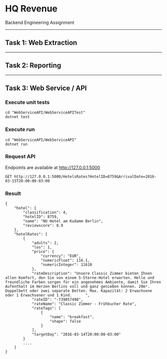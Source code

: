 # HQ Revenue

Backend Engineering Assignment

---

## Task 1: Web Extraction

---

## Task 2: Reporting

---

## Task 3: Web Service / API

### Execute unit tests

```
cd "WebServiceAPI/WebServiceAPITest"
dotnet test
```

### Execute run

```
cd "WebServiceAPI/WebServiceAPI"
dotnet run
```

### Request API

Endpoints are available at http://127.0.0.1:5000

```
GET http://127.0.0.1:5000/HotelsRates?HotelID=8759&ArrivalDate=2016-03-15T20:00:00-03:00
```

### Result
```
{
    "hotel": {
        "classification": 4,
        "hotelID": 8759,
        "name": "NU Hotel am Kudamm Berlin",
        "reviewscore": 8.9
    },
    "hotelRates": [
        {
            "adults": 2,
            "los": 1,
            "price": {
                "currency": "EUR",
                "numericFloat": 116.1,
                "numericInteger": 11610
            },
            "rateDescription": "Unsere Classic Zimmer bieten Ihnen allen Komfort, den Sie von einem 5-Sterne-Hotel erwarten. Helle und freundliche Farben sorgen für ein angenehmes Ambiente, damit Sie Ihren Aufenthalt im Herzen Berlins voll und ganz genießen können. 20m². Doppelbett oder zwei separate Betten. Max. Kapazität: 2 Erwachsene oder 1 Erwachsener und 1 Kind.      ",
            "rateID": "-739857498",
            "rateName": "Classic Zimmer - Frühbucher Rate",
            "rateTags": [
                {
                    "name": "breakfast",
                    "shape": false
                }
            ],
            "targetDay": "2016-03-14T20:00:00-03:00"
        }
        ....
    ]
}
```
